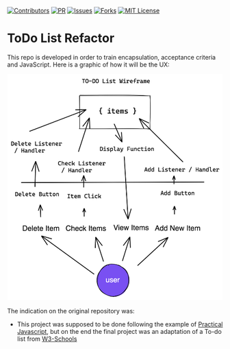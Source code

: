 [![Contributors][contributors-shield]][contributors-url]
[![PR][pr-shield]][pr-url]
[![Issues][issues-shield]][issues-url]
[![Forks][forks-shield]][forks-url]
[![MIT License][license-shield]][license-url]

[contributors-shield]: https://img.shields.io/badge/1-Contributors%20-brightgreen
[contributors-url]: https://github.com/abelRoland/encapsulation-week-1/graphs/contributors
[forks-shield]: https://img.shields.io/badge/5-Forks-blue
[forks-url]: https://github.com/abelRoland/encapsulation-week-1/network/members
[issues-shield]: https://img.shields.io/badge/-ISSUES-green
[issues-url]: https://github.com/abelRoland/encapsulation-week-1/issues
[pr-shield]: https://img.shields.io/badge/-Pull%20Requests%20-blueviolet
[pr-url]: https://github.com/abelRoland/encapsulation-week-1/pulls
[license-shield]: https://img.shields.io/badge/-LICENSE-red
[license-url]: https://github.com/abelRoland/encapsulation-week-1/blob/master/LICENSE

# ToDo List Refactor

This repo is developed in order to train encapsulation, acceptance criteria and JavaScript. 
Here is a graphic of how it will be the UX:

![ToDo](./images/ToDo_Wireframe.png)


The indication on the original repository was:

* This project was supposed to be done following the example of [Practical Javascript](https://watchandcode.com/p/practical-javascript), but on the end the final project was an adaptation of a To-do list from [W3-Schools](https://www.w3schools.com/howto/howto_js_todolist.asp)